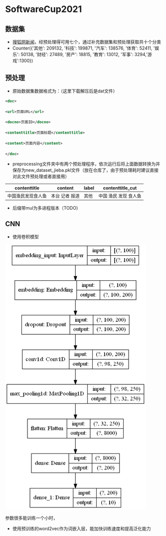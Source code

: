 # SoftwareCup2021

## 数据集

- [搜狐网新闻](http://www.sogou.com/labs/resource/cs.php)，经预处理得可用七个，通过补充数据集和预处理获取共十个分类
- Counter({'其他': 209132, '科技': 199871, '汽车': 138576, '体育': 52411, '娱乐': 50138, '财经': 27489, '房产': 18815, '教育': 13012, '军事': 3294,'游戏':1300})



## 预处理

- 原始数据集数据格式为：（这里下载解压后是dat文件）

```xml
<doc>

<url>页面URL</url>

<docno>页面ID</docno>

<contenttitle>页面标题</contenttitle>

<content>页面内容</content>

</doc>
```

- preprocessing文件夹中有两个预处理程序，依次运行后将上面数据转换为并保存为new_dataset_jieba.pkl文件（放在仓库了，由于预处理耗时建议直接对此文件预处理或者直接用）

| contenttitle       | content        | label | contenttitle_cut      |
| ------------------ | -------------- | ----- | --------------------- |
| 中国渔民发现食人鱼 | 本台 记者 报道 | 其他  | 中国 渔民 发现 食人鱼 |

- 后缀带mul为多进程版本（TODO）

## CNN

- 使用卷积模型

![cnn_model](README.assets/cnn_model.png)

参数很多能训练一个小时，

- 使用预训练的word2vec作为词嵌入层，能加快训练速度和提高泛化能力


